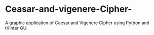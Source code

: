 # Ceasar-and-vigenere-Cipher-
A graphic application of Caesar and Vigenere Cipher using Python and tKinter GUI
